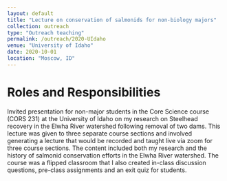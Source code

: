 ```yaml
---
layout: default
title: "Lecture on conservation of salmonids for non-biology majors"
collection: outreach
type: "Outreach teaching"
permalink: /outreach/2020-UIdaho
venue: "University of Idaho"
date: 2020-10-01
location: "Moscow, ID"
---
```


Roles and Responsibilities
======
Invited presentation for non-major students in the Core Science course (CORS 231) at the University of Idaho on my research on Steelhead recovery in the Elwha River watershed following removal of two dams. This lecture was given to three separate course sections and involved generating a lecture that would be recorded and taught live via zoom for three course sections. The content included both my research and the history of salmonid conservation efforts in the Elwha River watershed. The course was a flipped classroom that I also created in-class discussion questions, pre-class assignments and an exit quiz for students.
